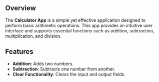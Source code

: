 ## Overview
The **Calculator App** is a simple yet effective application designed to perform basic arithmetic operations. This app provides an intuitive user interface and supports essential functions such as addition, subtraction, multiplication, and division.

## Features

- **Addition**: Adds two numbers.
- **Subtraction**: Subtracts one number from another.
- **Clear Functionality**: Clears the input and output fields.
